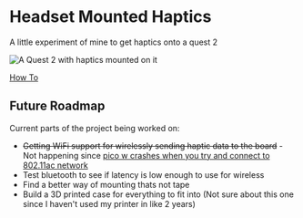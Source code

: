# Headset Mounted Haptics

A little experiment of mine to get haptics onto a quest 2

![A Quest 2 with haptics mounted on it](https://i.phazed.xyz/8_uFSWjHEJa3G.png)

[How To](howto.md)

## Future Roadmap

Current parts of the project being worked on:
- ~~Getting WiFi support for wirelessly sending haptic data to the board~~ - Not happening since [pico w crashes when you try and connect to 802.11ac network](https://www.reddit.com/r/DeeperNetwork/comments/tf0491/pico_keeps_freezing_on_wifi/)
- Test bluetooth to see if latency is low enough to use for wireless
- Find a better way of mounting thats not tape
- Build a 3D printed case for everything to fit into (Not sure about this one since I haven't used my printer in like 2 years)
